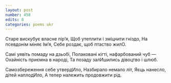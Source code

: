 ```yaml
---
layout: post
number: 458
edits: 8
categories: poems ukr
---
```


Старе вискубує власне пірʼя,
Щоб утеплити і зміцнити гніздо,
На псевдонім міняє Імʼя,
Себе роздає, щоб птаство жилО.

Самі уявіть помаду на дзьобі,
Полаковані кігті, нафарбований чуб —
Охайність приємна в народі,
Та позаду залИшились дівоцтво і шлюб.

Самозбереження себе утвердИло,
Назбирало немало літ,
Яєць нанесло, дітей наплодИло,
А тепер належить продовжити рід.
